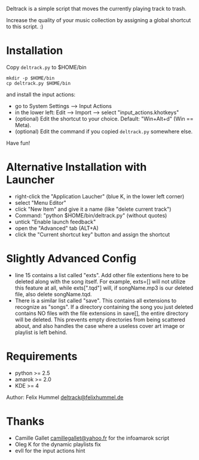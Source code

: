Deltrack is a simple script that moves the currently playing track to trash.

Increase the quality of your music collection by assigning a global shortcut to this script. :)

Installation
============

Copy `deltrack.py` to $HOME/bin

    mkdir -p $HOME/bin
    cp deltrack.py $HOME/bin

and install the input actions:

- go to System Settings --> Input Actions
- in the lower left: Edit --> Import --> select "input_actions.khotkeys"
- (optional) Edit the shortcut to your choice. Default: "Win+Alt+d" (Win == Meta).
- (optional) Edit the command if you copied `deltrack.py` somewhere else.

Have fun!

Alternative Installation with Launcher
======================================

- right-click the "Application Laucher" (blue K, in the lower left corner)
- select "Menu Editor"
- click "New Item" and give it a name (like "delete current track")
- Command: "python $HOME/bin/deltrack.py" (without quotes)
- untick "Enable launch feedback"
- open the "Advanced" tab (ALT+A)
- click the "Current shortcut key" button and assign the shortcut

Slightly Advanced Config
========================

- line 15 contains a list called "exts".  Add other file extentions here to be deleted along with the song itself.  For example, exts=[] will not utilize this feature at all, while exts[".tqd"] will, if songName.mp3 is our deleted file, also delete songName.tqd.
- There is a similar list called "save".  This contains all extensions to recognize as "songs".  If a directory containing the song you just deleted contains NO files with the file extensions in save[], the entire directory will be deleted.
  This prevents empty directories from being scattered about, and also handles the case where a useless cover art image or playlist is left behind.

Requirements
============

- python >= 2.5
- amarok >= 2.0
- KDE >= 4

Author: Felix Hummel <deltrack@felixhummel.de>

Thanks
======

- Camille Gallet <camillegallet@yahoo.fr> for the infoamarok script
- Oleg K for the dynamic playlists fix
- evll for the input actions hint
